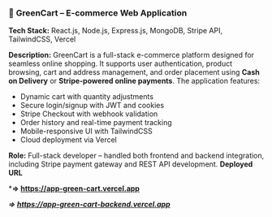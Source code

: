 ### 🛒 **GreenCart – E-commerce Web Application**

**Tech Stack:** React.js, Node.js, Express.js, MongoDB, Stripe API, TailwindCSS, Vercel

**Description:**
GreenCart is a full-stack e-commerce platform designed for seamless online shopping. It supports user authentication, product browsing, cart and address management, and order placement using **Cash on Delivery** or **Stripe-powered online payments**. The application features:

* Dynamic cart with quantity adjustments
* Secure login/signup with JWT and cookies
* Stripe Checkout with webhook validation
* Order history and real-time payment tracking
* Mobile-responsive UI with TailwindCSS
* Cloud deployment via Vercel

**Role:** Full-stack developer – handled both frontend and backend integration, including Stripe payment gateway and REST API development.
**Deployed URL**

***=> https://app-green-cart.vercel.app**



***=> https://app-green-cart-backend.vercel.app***


